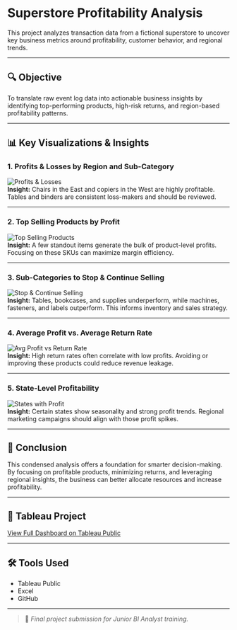 # Superstore Profitability Analysis

This project analyzes transaction data from a fictional superstore to uncover key business metrics around profitability, customer behavior, and regional trends.

---

## 🔍 Objective
To translate raw event log data into actionable business insights by identifying top-performing products, high-risk returns, and region-based profitability patterns.

---

## 📊 Key Visualizations & Insights

### 1. Profits & Losses by Region and Sub-Category
![Profits & Losses](super_store_profitability_analysis/visualizations/profits_and_losses.png)  
**Insight:** Chairs in the East and copiers in the West are highly profitable. Tables and binders are consistent loss-makers and should be reviewed.

---

### 2. Top Selling Products by Profit
![Top Selling Products](super_store_profitability_analysis/visualizations/top_selling_products.png)  
**Insight:** A few standout items generate the bulk of product-level profits. Focusing on these SKUs can maximize margin efficiency.

---

### 3. Sub-Categories to Stop & Continue Selling
![Stop & Continue Selling](super_store_profitability_analysis/visualizations/subcategories_to_stop_continue_selling.png)  
**Insight:** Tables, bookcases, and supplies underperform, while machines, fasteners, and labels outperform. This informs inventory and sales strategy.

---

### 4. Average Profit vs. Average Return Rate
![Avg Profit vs Return Rate](super_store_profitability_analysis/visualizations/average_profit_vs_average_return_rate.png)  
**Insight:** High return rates often correlate with low profits. Avoiding or improving these products could reduce revenue leakage.

---

### 5. State-Level Profitability
![States with Profit](super_store_profitability_analysis/visualizations/states_with_profit.png)  
**Insight:** Certain states show seasonality and strong profit trends. Regional marketing campaigns should align with those profit spikes.

---

## 🧠 Conclusion
This condensed analysis offers a foundation for smarter decision-making. By focusing on profitable products, minimizing returns, and leveraging regional insights, the business can better allocate resources and increase profitability.

---

## 🔗 Tableau Project
[View Full Dashboard on Tableau Public](https://public.tableau.com/views/superstore-profitability-analysis/AverageProfitvsAverageRetunRate)

---

## 🛠 Tools Used
- Tableau Public  
- Excel  
- GitHub

---

> 🚀 *Final project submission for Junior BI Analyst training.*
